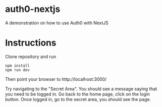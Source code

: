 # auth0-nextjs
A demonstration on how to use Auth0 with NextJS

# Instructions
Clone repository and run 
``` 
npm install
npm run dev 
```
Then point your browser to
http://localhost:3000/

Try navigating to the "Secret Area".  You should see a message saying that you need to be logged in. Go back to the home page, click on the login button.  Once logged in, go to the secret area, you should see the page.
